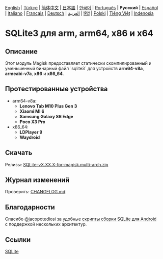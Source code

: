 [English](README.md) | [Türkçe](README-TR.md) | [简体中文](README-CN.md) | [日本語](README-JP.md) | [한국어](README-KR.md) | [Português](README-PT.md) | **Русский** | [Español](README-ES.md) | [Italiano](README-IT.md) | [Français](README-FR.md) | [Deutsch](README-DE.md) | [العربية](README-AR.md) | [हिंदी](README-IN.md) | [Polski](README-PL.md) | [Tiếng Việt](README-VI.md) | [Indenosia](README-ID)


# SQLite3 для arm, arm64, x86 и x64

## Описание

Этот модуль Magisk предоставляет статически скомпилированный и уменьшенный бинарный файл ´sqlite3´ для устройств **arm64-v8a**, **armeabi-v7a**, **x86** и **x86_64**.

## Протестированные устройства

 - arm64-v8a:
   - **Lenovo Tab M10 Plus Gen 3**
   - **Xiaomi MI 6**
   - **Samsung Galaxy S6 Edge**
   - **Poco X3 Pro**
 - x86_64:
   - **LDPlayer 9**
   - **Waydroid**
   
## Скачать

Релизы: [SQLite-vX.XX.X-for-magisk.multi-arch.zip](https://github.com/rojenzaman/sqlite3-magisk-module/releases)

## Журнал изменений

Проверить: [CHANGELOG.md](CHANGELOG.md)

## Благодарности

Спасибо @jacopotediosi за удобные [скрипты сборки SQLite для Android](https://github.com/jacopotediosi/sqlite3-android) с поддержкой нескольких архитектур.

## Ссылки
[SQLite](https://www.sqlite.org/)